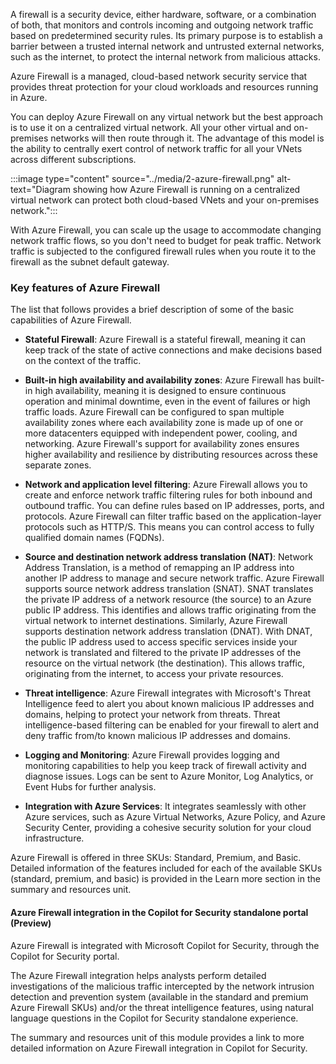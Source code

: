 
A firewall is a security device, either hardware, software, or a combination of both, that monitors and controls incoming and outgoing network traffic based on predetermined security rules. Its primary purpose is to establish a barrier between a trusted internal network and untrusted external networks, such as the internet, to protect the internal network from malicious attacks.

Azure Firewall is a managed, cloud-based network security service that provides threat protection for your cloud workloads and resources running in Azure.

You can deploy Azure Firewall on any virtual network but the best approach is to use it on a centralized virtual network. All your other virtual and on-premises networks will then route through it. The advantage of this model is the ability to centrally exert control of network traffic for all your VNets across different subscriptions.

:::image type="content" source="../media/2-azure-firewall.png" alt-text="Diagram showing how Azure Firewall is running on a centralized virtual network can protect both cloud-based VNets and your on-premises network.":::

With Azure Firewall, you can scale up the usage to accommodate changing network traffic flows, so you don't need to budget for peak traffic. Network traffic is subjected to the configured firewall rules when you route it to the firewall as the subnet default gateway.

### Key features of Azure Firewall

The list that follows provides a brief description of some of the basic capabilities of Azure Firewall.

- **Stateful Firewall**: Azure Firewall is a stateful firewall, meaning it can keep track of the state of active connections and make decisions based on the context of the traffic.

- **Built-in high availability and availability zones**: Azure Firewall has built-in high availability, meaning it is designed to ensure continuous operation and minimal downtime, even in the event of failures or high traffic loads. Azure Firewall can be configured to span multiple availability zones where each availability zone is made up of one or more datacenters equipped with independent power, cooling, and networking. Azure Firewall's support for availability zones ensures higher availability and resilience by distributing resources across these separate zones.

- **Network and application level filtering**: Azure Firewall allows you to create and enforce network traffic filtering rules for both inbound and outbound traffic. You can define rules based on IP addresses, ports, and protocols. Azure Firewall can filter traffic based on the application-layer protocols such as HTTP/S. This means you can control access to fully qualified domain names (FQDNs).

- **Source and destination network address translation (NAT)**: Network Address Translation, is a method of remapping an IP address into another IP address to manage and secure network traffic. Azure Firewall supports source network address translation (SNAT). SNAT translates the private IP address of a network resource (the source) to an Azure public IP address. This identifies and allows traffic originating from the virtual network to internet destinations. Similarly, Azure Firewall supports destination network address translation (DNAT). With DNAT, the public IP address used to access specific services inside your network is translated and filtered to the private IP addresses of the resource on the virtual network (the destination). This allows traffic, originating from the internet, to access your private resources.

- **Threat intelligence**: Azure Firewall integrates with Microsoft's Threat Intelligence feed to alert you about known malicious IP addresses and domains, helping to protect your network from threats. Threat intelligence-based filtering can be enabled for your firewall to alert and deny traffic from/to known malicious IP addresses and domains.

- **Logging and Monitoring**: Azure Firewall provides logging and monitoring capabilities to help you keep track of firewall activity and diagnose issues. Logs can be sent to Azure Monitor, Log Analytics, or Event Hubs for further analysis. 

- **Integration with Azure Services**: It integrates seamlessly with other Azure services, such as Azure Virtual Networks, Azure Policy, and Azure Security Center, providing a cohesive security solution for your cloud infrastructure.

Azure Firewall is offered in three SKUs: Standard, Premium, and Basic. Detailed information of the features included for each of the available SKUs (standard, premium, and basic) is provided in the Learn more section in the summary and resources unit.

#### Azure Firewall integration in the Copilot for Security standalone portal (Preview)

Azure Firewall is integrated with Microsoft Copilot for Security, through the Copilot for Security portal.

The Azure Firewall integration helps analysts perform detailed investigations of the malicious traffic intercepted by the network intrusion detection and prevention system (available in the standard and premium Azure Firewall SKUs) and/or the threat intelligence features, using natural language questions in the Copilot for Security standalone experience.

The summary and resources unit of this module provides a link to more detailed information on Azure Firewall integration in Copilot for Security.
